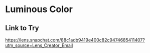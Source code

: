 # Luminous Color

## Link to Try
https://lens.snapchat.com/88c1adb9419e400c82c9474685411407?utm_source=Lens_Creator_Email
